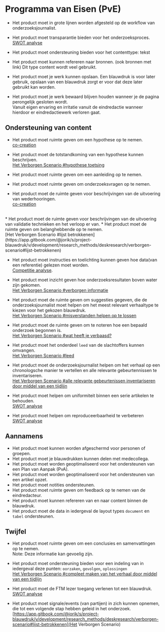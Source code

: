 # Programma van Eisen \(PvE\)

* Het product moet in grote lijnen worden afgesteld op de workflow van onderzoeksjournalist.
* Het product moet transparantie bieden voor het onderzoeksproces.
<br>[SWOT analyse](https://app.gitbook.com/@jorik/s/project-blauwdruk/v/development/research_methods/swot-analyse)

* Het product moet ondersteuning bieden voor het contenttype: tekst
* Het product moet kunnen refereren naar bronnen. \(ook bronnen met link\)  Dit type content wordt veel gebruikt.
* Het product moet je werk kunnen opslaan.  Een blauwdruk is voor later gebruik, opslaan van een blauwdruk zorgt er voor dat deze later gebruikt kan worden.
* Het product moet je werk bewaard blijven houden wanneer je de pagina perongelijk gesloten wordt. 
<br>Vanuit eigen ervaring en irritatie vanuit de eindredactie wanneer hierdoor er eindredactiewerk verloren gaat.

## Ondersteuning van content
* Het product moet ruimte geven om een hypothese op te nemen.
<br>[co-creation](https://app.gitbook.com/@jorik/s/project-blauwdruk/v/development/research_methods/co-creation/werkwijze_frank-meijers#3-werken-vanuit-het-werkdocument)
* Het product moet de totstandkoming van een hypothese kunnen beschrijven.
<br>[Het Verborgen Scenario #hypothese toetsing](https://app.gitbook.com/@jorik/s/project-blauwdruk/v/development/research_methods/deskresearch/verborgen-scenario#hypothese-toetsing)

* Het product moet ruimte geven om een aanleiding op te nemen.
* Het product moet ruimte geven om onderzoeksvragen op te nemen.
* Het product moet de ruimte geven voor beschrijvingen van de uitvoering van wederhooringen.
<br>[co-creation](https://app.gitbook.com/@jorik/s/project-blauwdruk/v/development/research_methods/co-creation/werkwijze_frank-meijers#3-werken-vanuit-het-werkdocument)
<br>
* Het product moet de ruimte geven voor beschrijvingen van de uitvoering van validatie technieken en het verloop er van.
* Het product moet de ruimte geven om belanghebbende op te nemen.
<br>[Het Verborgen Scenario #lijst betrokkenen](https://app.gitbook.com/@jorik/s/project-blauwdruk/v/development/research_methods/deskresearch/verborgen-scenario#lijst-betrokkenen)

* Het product moet instructies en toelichting kunnen geven hoe data\(van een referentie\) gelezen moet worden.
<br>[Competitie analyse](https://app.gitbook.com/@jorik/s/project-blauwdruk/research_methods/competitive_analysis).

* Het product moet inzicht geven hoe onderzoeksresultaten boven water zijn gekomen.
<br>[Het Verborgen Scenario #verborgen informatie](https://app.gitbook.com/@jorik/s/project-blauwdruk/v/development/research_methods/deskresearch/verborgen-scenario#verborgen-informatie)

* Het product moet de ruimte geven om suggesties gegeven, die de onderzoeksjournalist moet helpen om het meest relevant verhaaltype te kiezen voor het gekozen blauwdruk.
<br>[Het Verborgen Scenario #misverstanden helpen op te lossen](https://app.gitbook.com/@jorik/s/project-blauwdruk/v/development/research_methods/deskresearch/verborgen-scenario#misverstanden-te-helpen-oplossen)

* Het product moet de ruimte geven om te noteren hoe een bepaald onderzoek begonnen is.
<br>[Het Verborgen Scenario #wat heeft je verbaasd?](https://app.gitbook.com/@jorik/s/project-blauwdruk/v/development/research_methods/deskresearch/verborgen-scenario#wat-heeft-je-verbaasd)

* Het product moet het onderdeel `leed` van de slachtoffers kunnen omvangen.
<br>[Het Verborgen Scenario #leed](https://app.gitbook.com/@jorik/s/project-blauwdruk/v/development/research_methods/deskresearch/verborgen-scenario#leed)

* Het product moet de onderzoeksjournalist helpen om het verhaal op een chronologsche manier te vertellen en alle relevante gebeurtennissen te inventariseren.
<br>[Het Verborgen Scenario #alle relevante gebeurtenissen inventariseren door middel van een tijdlijn](https://app.gitbook.com/@jorik/s/project-blauwdruk/v/development/research_methods/deskresearch/verborgen-scenario#alle-relevante-gebeurtenissen-inventariseren-door-middel-van-een-tijdlijn)

* Het product moet helpen om uniformiteit binnen een serie artikelen te behouden.
<br>[SWOT analyse](https://app.gitbook.com/@jorik/s/project-blauwdruk/v/development/research_methods/swot-analyse)

* Het product moet helpen om reproduceerbaarheid te verbeteren
<br>[SWOT analyse](https://app.gitbook.com/@jorik/s/project-blauwdruk/v/development/research_methods/swot-analyse)



## Aannamens

* Het product moet kunnen worden afgeschermd voor personen of groepen.
* Het product moet je blauwdrukken kunnen delen met medecollega.
* Het product moet worden geoptimaliseerd voor het ondersteunen van een Plan van Aanpak \(PvA\).
* Het product moet worden geoptimaliseerd voor het ondersteunen van een artikel opzet.
* Het product moet notities ondersteunen.
* Het product moet ruimte geven om feedback op te nemen van de eindredacteur.
* Het product moet kunnen refereren van en naar content binnen de blauwdruk.
* Het product moet de data in iedergeval de layout types `document` en `tabel` ondersteunen.




## Twijfel

* Het product moet ruimte geven om een conclusies en samenvattingen op te nemen.  
   Note: Deze informatie kan gevoelig zijn.
* Het product moet ondersteuning bieden voor een indeling van in iedergeval deze punten: `oorzaken`, `gevolgen`, `oplossingen`
<br>[Het Verborgen Scenario #compleet maken van het verhaal door middel van een tijdlijn](https://app.gitbook.com/@jorik/s/project-blauwdruk/v/development/research_methods/deskresearch/verborgen-scenario#compleet-maken-van-het-verhaal-door-middel-van-een-tijdlijn)


* Het product moet de FTM lezer toegang verlenen tot een blauwdruk.
<br>[SWOT analyse](https://app.gitbook.com/@jorik/s/project-blauwdruk/v/development/research_methods/swot-analyse)


* Het product moet signale/events (van partijen) in zich kunnen opnemen, die tot een volgende stap hebben geleid in het onderzoek.
<br>[https://app.gitbook.com/@jorik/s/project-blauwdruk/v/development/research_methods/deskresearch/verborgen-scenario#lijst-betrokkenen](Het Verborgen Scenario)



